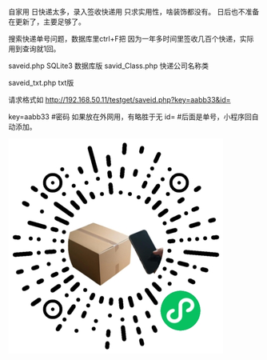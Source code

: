 自家用
日快递太多，录入签收快递用
只求实用性，啥装饰都没有。
日后也不准备在更新了，主要足够了。

搜索快递单号问题，数据库里ctrl+F把 
因为一年多时间里签收几百个快递，实际用到查询就1回。

saveid.php SQLite3 数据库版
savid_Class.php 快递公司名称类

saveid_txt.php  txt版

请求格式如
http://192.168.50.11/testget/saveid.php?key=aabb33&id=

key=aabb33  #密码
如果放在外网用，有略胜于无
id=  #后面是单号，小程序回自动添加。

![配套小程序](https://raw.githubusercontent.com/huoban/expressID/refs/heads/main/%E9%85%8D%E5%A5%97%E5%B0%8F%E7%A8%8B%E5%BA%8F.png)
